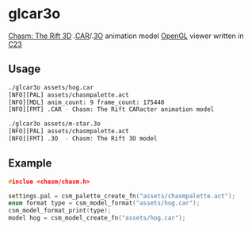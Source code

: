 # glcar3o
[Chasm: The Rift 3D](https://github.com/jopadan/AwesomeChasm/) .[CAR](https://github.com/jopadan/glcar3o/wiki/CAR)/.[3O](https://github.com/jopadan/glcar3o/wiki/3O) animation model [OpenGL](https://www.gopengl.org/) viewer written in [C23](https://www.open-std.org/jtc1/sc22/wg14/)
## Usage
```sh
./glcar3o assets/hog.car
[NFO][PAL] assets/chasmpalette.act
[NFO][MDL] anim_count: 9 frame_count: 175440
[NFO][FMT] .CAR - Chasm: The Rift CARacter animation model

./glcar3o assets/m-star.3o
[NFO][PAL] assets/chasmpalette.act
[NFO][FMT] .3O  - Chasm: The Rift 3O model
```
## Example
```c
#inclue <chasm/chasm.h>

settings.pal = csm_palette_create_fn("assets/chasmpalette.act");
enum format type = csm_model_format("assets/hog.car");
csm_model_format_print(type);
model hog = csm_model_create_fn("assets/hog.car");
```
